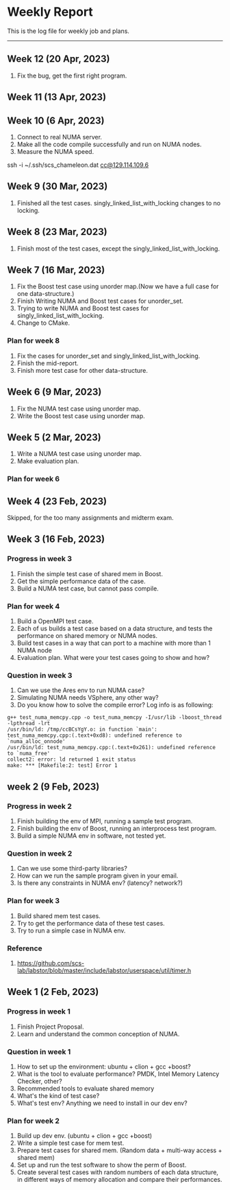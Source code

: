 # Weekly Report

This is the log file for weekly job and plans.

---

## Week 12 (20 Apr, 2023)

1. Fix the bug, get the first right program.

## Week 11 (13 Apr, 2023)

## Week 10 (6 Apr, 2023)

1. Connect to real NUMA server.
1. Make all the code compile successfully and run on NUMA nodes.
1. Measure the NUMA speed.

ssh -i ~/.ssh/scs_chameleon.dat cc@129.114.109.6

## Week 9 (30 Mar, 2023)

1. Finished all the test cases. singly_linked_list_with_locking changes to no locking.

## Week 8 (23 Mar, 2023)

1. Finish most of the test cases, except the singly_linked_list_with_locking.

## Week 7 (16 Mar, 2023)

1. Fix the Boost test case using unorder map.(Now we have a full case for one data-structure.)
1. Finish Writing NUMA and Boost test cases for unorder_set.
1. Trying to write NUMA and Boost test cases for singly_linked_list_with_locking.
1. Change to CMake.

### Plan for week 8

1. Fix the cases for unorder_set and singly_linked_list_with_locking.
1. Finish the mid-report.
1. Finish more test case for other data-structure.

## Week 6 (9 Mar, 2023)

1. Fix the NUMA test case using unorder map.
1. Write the Boost test case using unorder map.

## Week 5 (2 Mar, 2023)

1. Write a NUMA test case using unorder map.
1. Make evaluation plan.

### Plan for week 6

## Week 4 (23 Feb, 2023)

Skipped, for the too many assignments and midterm exam.

## Week 3 (16 Feb, 2023)

### Progress in week 3

1. Finish the simple test case of shared mem in Boost.
1. Get the simple performance data of the case.
1. Build a NUMA test case, but cannot pass compile.

### Plan for week 4

1. Build a OpenMPI test case.
1. Each of us builds a test case based on a data structure, and tests the performance on shared memory or NUMA nodes.
1. Build test cases in a way that can port to a machine with more than 1 NUMA node
1. Evaluation plan. What were your test cases going to show and how?

### Question in week 3

1. Can we use the Ares env to run NUMA case?
1. Simulating NUMA needs VSphere, any other way?
1. Do you know how to solve the compile error? Log info is as following:

```log
g++ test_numa_memcpy.cpp -o test_numa_memcpy -I/usr/lib -lboost_thread -lpthread -lrt
/usr/bin/ld: /tmp/ccBCsYgY.o: in function `main':
test_numa_memcpy.cpp:(.text+0xd8): undefined reference to `numa_alloc_onnode'
/usr/bin/ld: test_numa_memcpy.cpp:(.text+0x261): undefined reference to `numa_free'
collect2: error: ld returned 1 exit status
make: *** [Makefile:2: test] Error 1
```

## week 2 (9 Feb, 2023)

### Progress in week 2

1. Finish building the env of MPI, running a sample test program.
1. Finish building the env of Boost, running an interprocess test program.
1. Build a simple NUMA env in software, not tested yet.

### Question in week 2

1. Can we use some third-party libraries?
1. How can we run the sample program given in your email.
1. Is there any constraints in NUMA env? (latency? network?)

### Plan for week 3

1. Build shared mem test cases.
1. Try to get the performance data of these test cases.
1. Try to run a simple case in NUMA env.

### Reference

1. <https://github.com/scs-lab/labstor/blob/master/include/labstor/userspace/util/timer.h>

## Week 1 (2 Feb, 2023)

### Progress in week 1

1. Finish Project Proposal.
2. Learn and understand the common conception of NUMA.

### Question in week 1

1. How to set up the environment: ubuntu + clion + gcc +boost?
2. What is the tool to evaluate performance? PMDK, Intel Memory Latency Checker, other?
3. Recommended tools to evaluate shared memory
4. What's the kind of test case?
5. What's test env? Anything we need to install in our dev env?

### Plan for week 2

1. Build up dev env. (ubuntu + clion + gcc +boost)
2. Write a simple test case for mem test.
3. Prepare test cases for shared mem. (Random data + multi-way access + shared mem)
4. Set up and run the test software to show the perm of Boost.
5. Create several test cases with random numbers of each data structure, in different ways of memory allocation and compare their performances.
